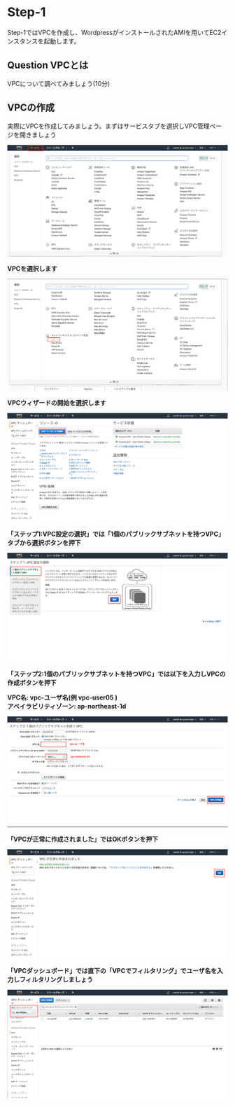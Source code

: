 # Step-1
Step-1ではVPCを作成し、WordpressがインストールされたAMIを用いてEC2インスタンスを起動します。

## Question VPCとは
VPCについて調べてみましょう(10分)

## VPCの作成
実際にVPCを作成してみましょう。まずはサービスタブを選択しVPC管理ページを開きましょう

![vpc-1](./images/vpc-1.png "VPC1")

**VPCを選択します**

![vpc-2](./images/vpc-2.png "VPC2")

**VPCウィザードの開始を選択します**

![vpc-3](./images/vpc-3.png "VPC3")

**「ステップ1:VPC設定の選択」では「1個のパブリックサブネットを持つVPC」タブから選択ボタンを押下**

![vpc-4](./images/vpc-4.png "VPC4")

**「ステップ2:1個のパブリックサブネットを持つVPC」では以下を入力しVPCの作成ボタンを押下**

**VPC名: vpc-ユーザ名(例 vpc-user05 )**  
**アベイラビリティゾーン: ap-northeast-1d**  

![vpc-5](./images/vpc-5.png "VPC5")

**「VPCが正常に作成されました」ではOKボタンを押下**

![vpc-6](./images/vpc-6.png "VPC6")

**「VPCダッシュボード」では直下の「VPCでフィルタリング」でユーザ名を入力しフィルタリングしましょう**

![vpc-7](./images/vpc-7.png "VPC7")
